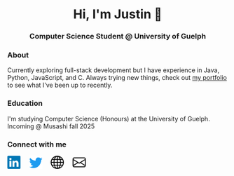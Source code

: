 <h1 align="center">Hi, I'm Justin 👋</h1>
<h3 align="center">
  Computer Science Student @ University of Guelph
</h3>

### About
Currently exploring full-stack development but I have experience in Java, Python, JavaScript, and C.  Always trying new things, check out [my portfolio](https://justinleski.com) to see what I've been up to recently.

### Education
I'm studying Computer Science (Honours) at the University of Guelph. Incoming @ Musashi fall 2025

### Connect with me
<div style="display: flex; align-items: center; justify-content: flex-start;">
    <a href="https://linkedin.com/in/justinleski" target="_blank">
    <img src="https://raw.githubusercontent.com/CLorant/readme-social-icons/097d0b23dcc0d22ba7710f6c113fafd321624a79/medium/filled/linkedin.svg" alt="LinkedIn" height="30" />
    </a>
  &nbsp;
     &nbsp;
     &nbsp;
    <a href="https://x.com/justin_leski" target="_blank">
    <img src="https://raw.githubusercontent.com/CLorant/readme-social-icons/097d0b23dcc0d22ba7710f6c113fafd321624a79/medium/filled/twitter.svg" alt="Twitter/X" height="30" />
    </a>
  &nbsp;
     &nbsp;
     &nbsp;
    <a href="https://justinleski.com" target="_blank">
    <picture>
      <source media="(prefers-color-scheme: dark)" srcset="assets/globe-light.svg">
      <source media="(prefers-color-scheme: light)" srcset="assets/globe-dark.svg">
      <img src="assets/globe-dark.svg" alt="My website" height="30" />
    </picture>
    </a>
  &nbsp;
     &nbsp;
     &nbsp;
    <a href="mailto:sayhello@justinleski.com" target="_blank">
    <picture>
      <source media="(prefers-color-scheme: dark)" srcset="assets/envelope-light.svg">
      <source media="(prefers-color-scheme: light)" srcset="assets/envelope-dark.svg">
      <img src="assets/envelope-dark.svg" alt="Email me" height="30" />
    </picture>
    </a>
  
  
</div>




<!--
**justinleski/justinleski** is a ✨ _special_ ✨ repository because its `README.md` (this file) appears on your GitHub profile.

Here are some ideas to get you started:

- 🔭 I’m currently working on ...
- 🌱 I’m currently learning ...
- 👯 I’m looking to collaborate on ...
- 🤔 I’m looking for help with ...
- 💬 Ask me about ...
- 📫 How to reach me: ...
- 😄 Pronouns: ...
- ⚡ Fun fact: ...
-->
